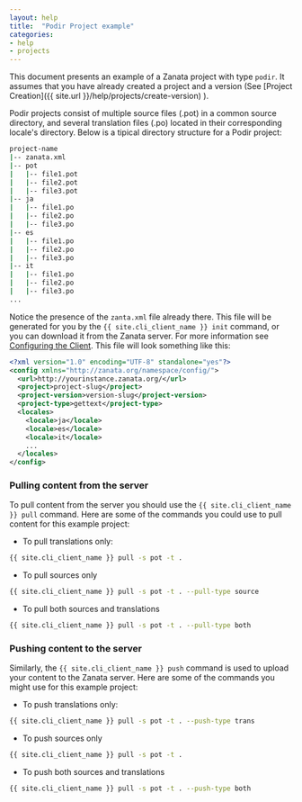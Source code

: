 ```yaml
---
layout: help
title:  "Podir Project example"
categories:
- help
- projects
---
```


This document presents an example of a Zanata project with type `podir`. It assumes that you have already created a project and a version (See [Project Creation]({{ site.url }}/help/projects/create-version) ).

Podir projects consist of multiple source files (.pot) in a common source directory, and several translation files (.po) located in their corresponding locale's directory. Below is a tipical directory structure for a Podir project:

```bash
project-name
|-- zanata.xml
|-- pot
|   |-- file1.pot
|   |-- file2.pot
|   |-- file3.pot
|-- ja
|   |-- file1.po
|   |-- file2.po
|   |-- file3.po
|-- es
|   |-- file1.po
|   |-- file2.po
|   |-- file3.po
|-- it
|   |-- file1.po
|   |-- file2.po
|   |-- file3.po
...
```

Notice the presence of the `zanta.xml` file already there. This file will be generated for you by the `{{ site.cli_client_name }} init` command, or you can download it from the Zanata server. For more information see [Configuring the Client]({{site.url}}/help/cli-configuration). This file will look something like this:

```xml
<?xml version="1.0" encoding="UTF-8" standalone="yes"?>
<config xmlns="http://zanata.org/namespace/config/">
  <url>http://yourinstance.zanata.org/</url>
  <project>project-slug</project>
  <project-version>version-slug</project-version>
  <project-type>gettext</project-type>
  <locales>
    <locale>ja</locale>
    <locale>es</locale>
    <locale>it</locale>
    ...
  </locales>
</config>
```


### Pulling content from the server

To pull content from the server you should use the `{{ site.cli_client_name }} pull` command. Here are some of the commands you could use to pull content for this example project:

+ To pull translations only:

```bash
{{ site.cli_client_name }} pull -s pot -t .
```

+ To pull sources only

```bash
{{ site.cli_client_name }} pull -s pot -t . --pull-type source
```

+ To pull both sources and translations

```bash
{{ site.cli_client_name }} pull -s pot -t . --pull-type both
```


### Pushing content to the server

Similarly, the `{{ site.cli_client_name }} push` command is used to upload your content to the Zanata server. Here are some of the commands you might use for this example project:

+ To push translations only:

```bash
{{ site.cli_client_name }} pull -s pot -t . --push-type trans
```

+ To push sources only

```bash
{{ site.cli_client_name }} pull -s pot -t .
```

+ To push both sources and translations

```bash
{{ site.cli_client_name }} pull -s pot -t . --push-type both
```